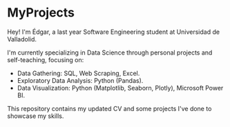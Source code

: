 # MyProjects
Hey! I'm Édgar, a last year Software Engineering student at Universidad de Valladolid.

I'm currently specializing in Data Science through personal projects and self-teaching, focusing on:
* Data Gathering: SQL, Web Scraping, Excel.
* Exploratory Data Analysis: Python (Pandas).
* Data Visualization: Python (Matplotlib, Seaborn, Plotly), Microsoft Power BI.

This repository contains my updated CV and some projects I've done to showcase my skills.
